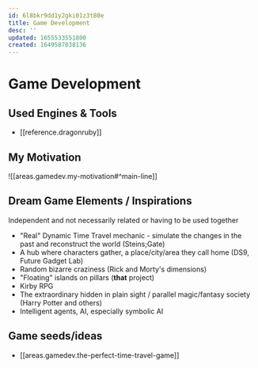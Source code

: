 ```yaml
---
id: 6l8bkr9dd1y2gki01z3t80e
title: Game Development
desc: ''
updated: 1655533551800
created: 1649587038136
---
```


# Game Development

## Used Engines & Tools
- [[reference.dragonruby]]

## My Motivation
![[areas.gamedev.my-motivation#^main-line]]

## Dream Game Elements / Inspirations

Independent and not necessarily related or having to be used together

- "Real" Dynamic Time Travel mechanic - simulate the changes in the past and reconstruct the world (Steins;Gate)
- A hub where characters gather, a place/city/area they call home (DS9, Future Gadget Lab)
- Random bizarre craziness (Rick and Morty's dimensions)
- "Floating" islands on pillars (**that** project)
- Kirby RPG
- The extraordinary hidden in plain sight / parallel magic/fantasy society (Harry Potter and others)
- Intelligent agents, AI, especially symbolic AI

## Game seeds/ideas

- [[areas.gamedev.the-perfect-time-travel-game]]
